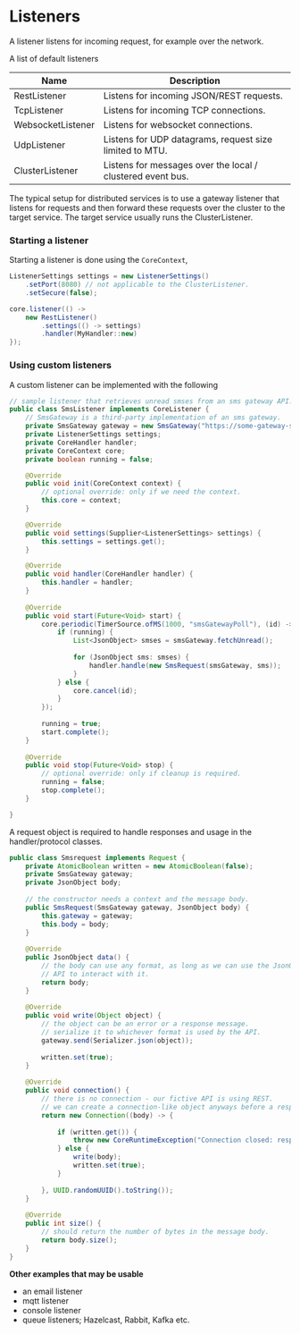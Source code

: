# Listeners

A listener listens for incoming request, for example over the network.

A list of default listeners

|Name|Description|
|---|---|
|RestListener|Listens for incoming JSON/REST requests.|
|TcpListener|Listens for incoming TCP connections.|
|WebsocketListener|Listens for websocket connections.|
|UdpListener|Listens for UDP datagrams, request size limited to MTU.|
|ClusterListener|Listens for messages over the local / clustered event bus.|

The typical setup for distributed services is to use a gateway listener that listens for
requests and then forward these requests over the cluster to the target service. The target service usually runs the 
ClusterListener.

### Starting a listener
Starting a listener is done using the `CoreContext`,

```java
ListenerSettings settings = new ListenerSettings()
    .setPort(8080) // not applicable to the ClusterListener.
    .setSecure(false);

core.listener(() -> 
    new RestListener()
        .settings(() -> settings)
        .handler(MyHandler::new)
});
```

### Using custom listeners
A custom listener can be implemented with the following
```java
// sample listener that retrieves unread smses from an sms gateway API.
public class SmsListener implements CoreListener {
    // SmsGateway is a third-party implementation of an sms gateway.
    private SmsGateway gateway = new SmsGateway("https://some-gateway-service.com/", "api-key");
    private ListenerSettings settings;
    private CoreHandler handler;
    private CoreContext core;
    private boolean running = false;

    @Override
    public void init(CoreContext context) {
        // optional override: only if we need the context.
        this.core = context;            
    }

    @Override
    public void settings(Supplier<ListenerSettings> settings) {
        this.settings = settings.get();
    }

    @Override
    public void handler(CoreHandler handler) {
        this.handler = handler;
    }
    
    @Override
    public void start(Future<Void> start) {
        core.periodic(TimerSource.ofMS(1000, "smsGatewayPoll"), (id) -> {
            if (running) {
                List<JsonObject> smses = smsGateway.fetchUnread();
                
                for (JsonObject sms: smses) {
                    handler.handle(new SmsRequest(smsGateway, sms));
                }
            } else {
                core.cancel(id);
            }
        });
        
        running = true;
        start.complete();
    }
    
    @Override
    public void stop(Future<Void> stop) {
        // optional override: only if cleanup is required.
        running = false;
        stop.complete();
    }

}
```

A request object is required to handle responses and usage in the handler/protocol classes.
```java
public class Smsrequest implements Request {
    private AtomicBoolean written = new AtomicBoolean(false);
    private SmsGateway gateway;
    private JsonObject body;
    
    // the constructor needs a context and the message body.
    public SmsRequest(SmsGateway gateway, JsonObject body) {
        this.gateway = gateway;
        this.body = body;
    }
    
    @Override
    public JsonObject data() {
        // the body can use any format, as long as we can use the JsonObject
        // API to interact with it.
        return body;
    }
    
    @Override
    public void write(Object object) {
        // the object can be an error or a response message.
        // serialize it to whichever format is used by the API.
        gateway.send(Serializer.json(object));
        
        written.set(true);    
    }
    
    @Override
    public void connection() { 
        // there is no connection - our fictive API is using REST.
        // we can create a connection-like object anyways before a response is written.
        return new Connection((body) -> {
            
            if (written.get()) {
                throw new CoreRuntimeException("Connection closed: response already written.");
            } else {
                write(body);            
                written.set(true);
            }
            
        }, UUID.randomUUID().toString());    
    }
    
    @Override
    public int size() {
        // should return the number of bytes in the message body.
        return body.size();
    }
}
```

**Other examples that may be usable**
- an email listener
- mqtt listener
- console listener
- queue listeners; Hazelcast, Rabbit, Kafka etc.